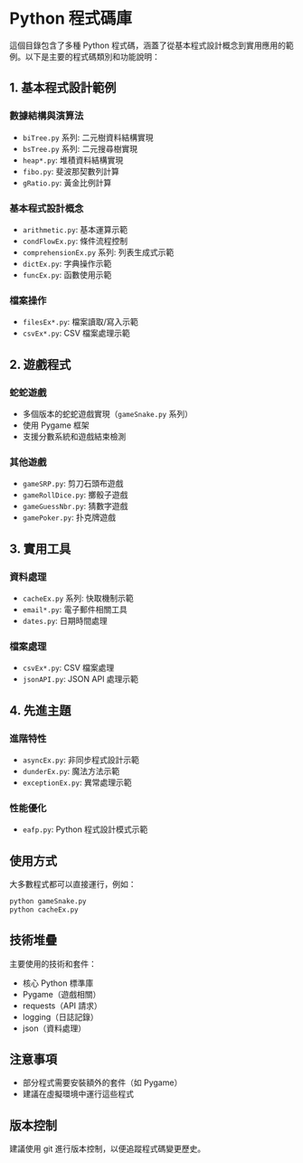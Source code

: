 # Python 程式碼庫

這個目錄包含了多種 Python 程式碼，涵蓋了從基本程式設計概念到實用應用的範例。以下是主要的程式碼類別和功能說明：

## 1. 基本程式設計範例

### 數據結構與演算法

- `biTree.py` 系列: 二元樹資料結構實現
- `bsTree.py` 系列: 二元搜尋樹實現
- `heap*.py`: 堆積資料結構實現
- `fibo.py`: 斐波那契數列計算
- `gRatio.py`: 黃金比例計算

### 基本程式設計概念

- `arithmetic.py`: 基本運算示範
- `condFlowEx.py`: 條件流程控制
- `comprehensionEx.py` 系列: 列表生成式示範
- `dictEx.py`: 字典操作示範
- `funcEx.py`: 函數使用示範

### 檔案操作

- `filesEx*.py`: 檔案讀取/寫入示範
- `csvEx*.py`: CSV 檔案處理示範

## 2. 遊戲程式

### 蛇蛇遊戲

- 多個版本的蛇蛇遊戲實現（`gameSnake.py` 系列）
- 使用 Pygame 框架
- 支援分數系統和遊戲結束檢測

### 其他遊戲

- `gameSRP.py`: 剪刀石頭布遊戲
- `gameRollDice.py`: 擲骰子遊戲
- `gameGuessNbr.py`: 猜數字遊戲
- `gamePoker.py`: 扑克牌遊戲

## 3. 實用工具

### 資料處理

- `cacheEx.py` 系列: 快取機制示範
- `email*.py`: 電子郵件相關工具
- `dates.py`: 日期時間處理

### 檔案處理

- `csvEx*.py`: CSV 檔案處理
- `jsonAPI.py`: JSON API 處理示範

## 4. 先進主題

### 進階特性

- `asyncEx.py`: 非同步程式設計示範
- `dunderEx.py`: 魔法方法示範
- `exceptionEx.py`: 異常處理示範

### 性能優化

- `eafp.py`: Python 程式設計模式示範

## 使用方式

大多數程式都可以直接運行，例如：

```bash
python gameSnake.py
python cacheEx.py
```

## 技術堆疊

主要使用的技術和套件：

- 核心 Python 標準庫
- Pygame（遊戲相關）
- requests（API 請求）
- logging（日誌記錄）
- json（資料處理）

## 注意事項

- 部分程式需要安裝額外的套件（如 Pygame）
- 建議在虛擬環境中運行這些程式

## 版本控制

建議使用 git 進行版本控制，以便追蹤程式碼變更歷史。
